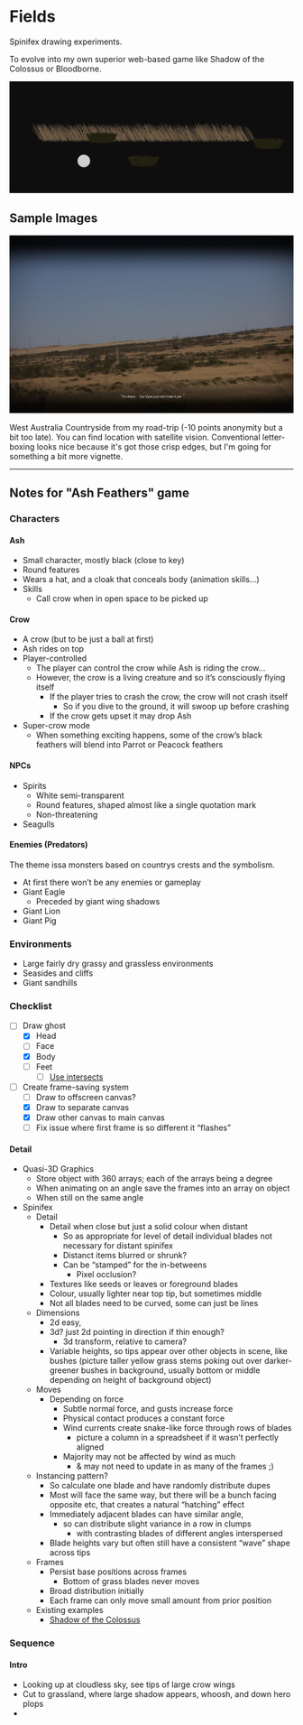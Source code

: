# Fields

Spinifex drawing experiments.

To evolve into my own superior web-based game like Shadow of the Colossus or Bloodborne.

![Screenshot 1](./content/screenshot-2023-02-28.jpg)

## Sample Images

![Country](./content/reference-img-country.jpg)

West Australia Countryside from my road-trip (-10 points anonymity but a bit too late). You can find location with satellite vision.
Conventional letter-boxing looks nice because it's got those crisp edges, but I'm going for something a bit more vignette.

---

## Notes for "Ash Feathers" game

### Characters
#### Ash
- Small character, mostly black (close to key)
- Round features
- Wears a hat, and a cloak that conceals body (animation skills…)
- Skills
	- Call crow when in open space to be picked up

#### Crow
- A crow (but to be just a ball at first)
- Ash rides on top
- Player-controlled
	- The player can control the crow while Ash is riding the crow…
	- However, the crow is a living creature and so it’s consciously flying itself
		- If the player tries to crash the crow, the crow will not crash itself
			- So if you dive to the ground, it will swoop up before crashing
		- If the crow gets upset it may drop Ash
- Super-crow mode
	- When something exciting happens, some of the crow’s black feathers will blend into Parrot or Peacock feathers

#### NPCs
- Spirits
	- White semi-transparent
	- Round features, shaped almost like a single quotation mark
	- Non-threatening
- Seagulls

#### Enemies (Predators)
The theme issa monsters based on countrys crests and the symbolism.
- At first there won’t be any enemies or gameplay
- Giant Eagle
	- Preceded by giant wing shadows
- Giant Lion
- Giant Pig


### Environments
- Large fairly dry grassy and grassless environments
- Seasides and cliffs
- Giant sandhills

### Checklist
- [ ] Draw ghost
	- [x] Head
	- [ ] Face
	- [x] Body
	- [ ] Feet
		- [ ] [Use intersects](https://developer.mozilla.org/en-US/docs/Web/API/CanvasRenderingContext2D/globalCompositeOperation)
- [ ] Create frame-saving system
	- [ ] Draw to offscreen canvas?
	- [x] Draw to separate canvas
	- [x] Draw other canvas to main canvas
	- [ ] Fix issue where first frame is so different it “flashes”

#### Detail
- Quasi-3D Graphics
	- Store object with 360 arrays; each of the arrays being a degree
	- When animating on an angle save the frames into an array on object
	- When still on the same angle 
- Spinifex
	- Detail
		- Detail when close but just a solid colour when distant
			- So as appropriate for level of detail individual blades not necessary for distant spinifex
			- Distanct items blurred or shrunk?
			- Can be “stamped” for the in-betweens
				- Pixel occlusion?
		- Textures like seeds or leaves or foreground blades
		- Colour, usually lighter near top tip, but sometimes middle
		- Not all blades need to be curved, some can just be lines
	- Dimensions
		- 2d easy,
		- 3d? just 2d pointing in direction if thin enough?
			- 3d transform, relative to camera?
		- Variable heights, so tips appear over other objects in scene, like bushes (picture taller yellow grass stems poking out over darker-greener bushes in background, usually bottom or middle depending on height of background object)
	- Moves
		- Depending on force
			- Subtle normal force, and gusts increase force
			- Physical contact produces a constant force
			- Wind currents create snake-like force through rows of blades
				- picture a column in a spreadsheet if it wasn’t perfectly aligned
			- Majority may not be affected by wind as much
				- & may not need to update in as many of the frames ;)
	- Instancing pattern?
		- So calculate one blade and have randomly distribute dupes
		- Most will face the same way, but there will be a bunch facing opposite etc, that creates a natural “hatching” effect
		- Immediately adjacent blades can have similar angle,
			- so can distribute slight variance in a row in clumps
				- with contrasting blades of different angles interspersed
		- Blade heights vary but often still have a consistent “wave” shape across tips
	- Frames
		- Persist base positions across frames
			- Bottom of grass blades never moves
		- Broad distribution initially
		- Each frame can only move small amount from prior position
	- Existing examples
		- [Shadow of the Colossus](https://youtu.be/zAo9OqEmSRM?t=13096)


### Sequence
#### Intro
- Looking up at cloudless sky, see tips of large crow wings
- Cut to grassland, where large shadow appears, whoosh, and down hero plops
- 


